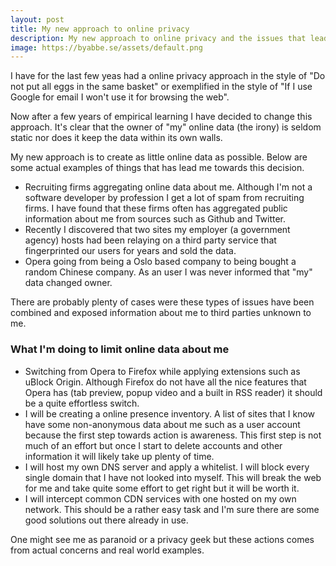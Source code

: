 ```yaml
---
layout: post
title: My new approach to online privacy
description: My new approach to online privacy and the issues that lead me to these new actions.
image: https://byabbe.se/assets/default.png
---
```

I have for the last few yeas had a online privacy approach in the style of "Do not put all eggs in the same basket" or exemplified in the style of "If I use Google for email I won't use it for browsing the web".

Now after a few years of empirical learning I have decided to change this approach. It's clear that the owner of "my" online data (the irony) is seldom static nor does it keep the data within its own walls.

My new approach is to create as little online data as possible. Below are some actual examples of things that has lead me towards this decision.

 - Recruiting firms aggregating online data about me. Although I'm not a software developer by profession I get a lot of spam from recruiting firms. I have found that these firms often has aggregated public information about me from sources such as Github and Twitter.
 - Recently I discovered that two sites my employer (a government agency) hosts had been relaying on a third party service that fingerprinted our users for years and sold the data.
 - Opera going from being a Oslo based company to being bought a random Chinese company. As an user I was never informed that "my" data changed owner.

There are probably plenty of cases were these types of issues have been combined and exposed information about me to third parties unknown to me.

### What I'm doing to limit online data about me

 - Switching from Opera to Firefox while applying extensions such as uBlock Origin. Although Firefox do not have all the nice features that Opera has (tab preview, popup video and a built in RSS reader) it should be a quite effortless switch.
 - I will be creating a online presence inventory. A list of sites that I know have some non-anonymous data about me such as a user account because the first step towards action is awareness. This first step is not much of an effort but once I start to delete accounts and other information it will likely take up plenty of time.
 - I will host my own DNS server and apply a whitelist. I will block every single domain that I have not looked into myself. This will break the web for me and take quite some effort to get right but it will be worth it.
 - I will intercept common CDN services with one hosted on my own network. This should be a rather easy task and I'm sure there are some good solutions out there already in use.

One might see me as paranoid or a privacy geek but these actions comes from actual concerns and real world examples.
